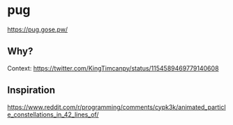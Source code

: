 # pug
https://pug.gose.pw/

## Why?
Context: https://twitter.com/KingTimcanpy/status/1154589469779140608

## Inspiration

https://www.reddit.com/r/programming/comments/cypk3k/animated_particle_constellations_in_42_lines_of/

